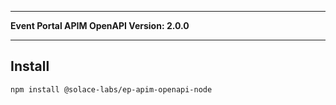 
---

**Event Portal APIM OpenAPI Version: 2.0.0**

---

## Install

```bash
npm install @solace-labs/ep-apim-openapi-node
```
